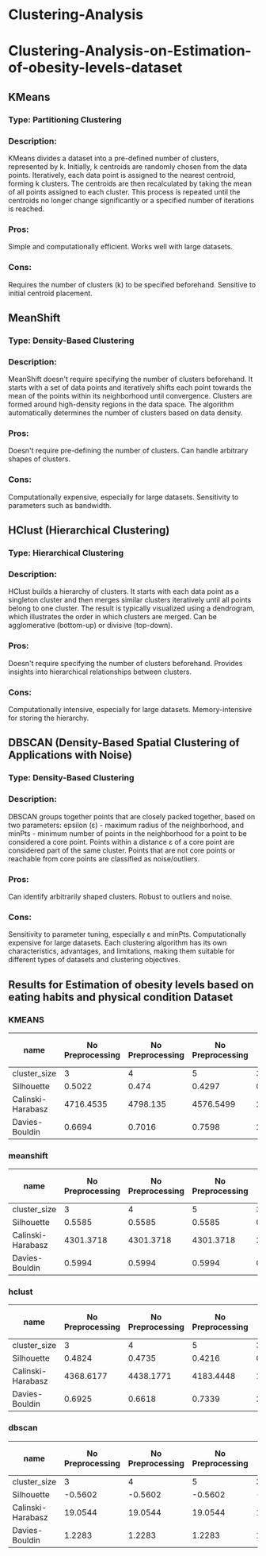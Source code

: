 # Clustering-Analysis

# Clustering-Analysis-on-Estimation-of-obesity-levels-dataset

## KMeans
### Type: Partitioning Clustering
### Description:
KMeans divides a dataset into a pre-defined number of clusters, represented by k.
Initially, k centroids are randomly chosen from the data points.
Iteratively, each data point is assigned to the nearest centroid, forming k clusters.
The centroids are then recalculated by taking the mean of all points assigned to each cluster.
This process is repeated until the centroids no longer change significantly or a specified number of iterations is reached.
### Pros:
Simple and computationally efficient.
Works well with large datasets.
### Cons:
Requires the number of clusters (k) to be specified beforehand.
Sensitive to initial centroid placement.


## MeanShift
### Type: Density-Based Clustering
### Description:
MeanShift doesn't require specifying the number of clusters beforehand.
It starts with a set of data points and iteratively shifts each point towards the mean of the points within its neighborhood until convergence.
Clusters are formed around high-density regions in the data space.
The algorithm automatically determines the number of clusters based on data density.
### Pros:
Doesn't require pre-defining the number of clusters.
Can handle arbitrary shapes of clusters.
### Cons:
Computationally expensive, especially for large datasets.
Sensitivity to parameters such as bandwidth.

## HClust (Hierarchical Clustering)
### Type: Hierarchical Clustering
### Description:
HClust builds a hierarchy of clusters.
It starts with each data point as a singleton cluster and then merges similar clusters iteratively until all points belong to one cluster.
The result is typically visualized using a dendrogram, which illustrates the order in which clusters are merged.
Can be agglomerative (bottom-up) or divisive (top-down).
### Pros:
Doesn't require specifying the number of clusters beforehand.
Provides insights into hierarchical relationships between clusters.
### Cons:
Computationally intensive, especially for large datasets.
Memory-intensive for storing the hierarchy.

## DBSCAN (Density-Based Spatial Clustering of Applications with Noise)
### Type: Density-Based Clustering
### Description:
DBSCAN groups together points that are closely packed together, based on two parameters: epsilon (ε) - maximum radius of the neighborhood, and minPts - minimum number of points in the neighborhood for a point to be considered a core point.
Points within a distance ε of a core point are considered part of the same cluster.
Points that are not core points or reachable from core points are classified as noise/outliers.
### Pros:
Can identify arbitrarily shaped clusters.
Robust to outliers and noise.
### Cons:
Sensitivity to parameter tuning, especially ε and minPts.
Computationally expensive for large datasets.
Each clustering algorithm has its own characteristics, advantages, and limitations, making them suitable for different types of datasets and clustering objectives.




## Results for Estimation of obesity levels based on eating habits and physical condition  Dataset
### KMEANS
|name             |No Preprocessing|No Preprocessing|No Preprocessing|Norm + PCA|Norm + PCA|Norm + PCA|Norm + PCA + TRANS|Norm + PCA + TRANS|Norm + PCA + TRANS|Normalisation|Normalisation|Normalisation|PCA      |PCA      |PCA      |Transformation|Transformation|Transformation|
|-----------------|----------------|----------------|----------------|----------|----------|----------|------------------|------------------|------------------|-------------|-------------|-------------|---------|---------|---------|--------------|--------------|--------------|
|cluster_size     |3               |4               |5               |3         |4         |5         |3                 |4                 |5                 |3            |4            |5            |3        |4        |5        |3             |4             |5             |
|Silhouette       |0.5022          |0.474           |0.4297          |0.1821    |0.1415    |0.1761    |0.1539            |0.1617            |0.1584            |0.1812       |0.1402       |0.1579       |0.5022   |0.4739   |0.431    |0.7405        |0.7081        |0.6529        |
|Calinski-Harabasz|4716.4535       |4798.135        |4576.5499       |218.7888  |202.2217  |192.6706  |213.7715          |193.5156          |181.4668          |218.811      |202.2135     |192.8943     |4716.4535|4798.1522|4577.5126|91011.4113    |83222.2409    |93117.9441    |
|Davies-Bouldin   |0.6694          |0.7016          |0.7598          |2.2327    |2.3849    |1.8759    |2.417             |2.1783            |2.417             |2.2344       |2.381        |2.0834       |0.6694   |0.7022   |0.7516   |0.4023        |0.58          |0.5592        |


### meanshift
|name             |No Preprocessing|No Preprocessing|No Preprocessing|Norm + PCA|Norm + PCA|Norm + PCA|Norm + PCA + TRANS|Norm + PCA + TRANS|Norm + PCA + TRANS|Normalisation|Normalisation|Normalisation|PCA     |PCA      |PCA      |Transformation|Transformation|Transformation|
|-----------------|----------------|----------------|----------------|----------|----------|----------|------------------|------------------|------------------|-------------|-------------|-------------|--------|---------|---------|--------------|--------------|--------------|
|cluster_size     |3               |4               |5               |3         |4         |5         |3                 |4                 |5                 |3            |4            |5            |3       |4        |5        |3             |4             |5             |
|Silhouette       |0.5585          |0.5585          |0.5585          |0.285     |0.285     |0.285     |0.293             |0.293             |0.293             |0.285        |0.285        |0.285        |0.5585  |0.5585   |0.5585   |0.9448        |0.9448        |0.9448        |
|Calinski-Harabasz|4301.3718       |4301.3718       |4301.3718       |27.8296   |27.8296   |27.8296   |33.0076           |33.0076           |33.0076           |27.8296      |27.8296      |27.8296      |4301.3718|4301.3718|4301.3718|88381.1313    |88381.1313    |88381.1313    |
|Davies-Bouldin   |0.5994          |0.5994          |0.5994          |0.7848    |0.7848    |0.7848    |0.7795            |0.7795            |0.7795            |0.7848       |0.7848       |0.7848       |0.5994  |0.5994   |0.5994   |0.0998        |0.0998        |0.0998        |


### hclust

|name             |No Preprocessing|No Preprocessing|No Preprocessing|Norm + PCA|Norm + PCA|Norm + PCA|Norm + PCA + TRANS|Norm + PCA + TRANS|Norm + PCA + TRANS|Normalisation|Normalisation|Normalisation|PCA     |PCA      |PCA      |Transformation|Transformation|Transformation|
|-----------------|----------------|----------------|----------------|----------|----------|----------|------------------|------------------|------------------|-------------|-------------|-------------|--------|---------|---------|--------------|--------------|--------------|
|cluster_size     |3               |4               |5               |3         |4         |5         |3                 |4                 |5                 |3            |4            |5            |3       |4        |5        |3             |4             |5             |
|Silhouette       |0.4824          |0.4735          |0.4216          |0.1486    |0.167     |0.1394    |0.0954            |0.1251            |0.1472            |0.1486       |0.167        |0.1394       |0.4744  |0.4663   |0.4161   |0.7405        |0.7081        |0.6529        |
|Calinski-Harabasz|4368.6177       |4438.1771       |4183.4448       |192.5245  |177.645   |171.1922  |180.6725          |168.1934          |165.8775          |192.5245     |177.645      |171.1922     |4285.517|4326.8265|4132.3053|91011.4113    |83222.2409    |93117.9441    |
|Davies-Bouldin   |0.6925          |0.6618          |0.7339          |2.7343    |2.7231    |2.6463    |2.5312            |2.8816            |2.7323            |2.7343       |2.7231       |2.6463       |0.7022  |0.669    |0.745    |0.4023        |0.58          |0.5592        |


### dbscan

|name             |No Preprocessing|No Preprocessing|No Preprocessing|Norm + PCA|Norm + PCA|Norm + PCA|Norm + PCA + TRANS|Norm + PCA + TRANS|Norm + PCA + TRANS|Normalisation|Normalisation|Normalisation|PCA     |PCA      |PCA      |Transformation|Transformation|Transformation|
|-----------------|----------------|----------------|----------------|----------|----------|----------|------------------|------------------|------------------|-------------|-------------|-------------|--------|---------|---------|--------------|--------------|--------------|
|cluster_size     |3               |4               |5               |3         |4         |5         |3                 |4                 |5                 |3            |4            |5            |3       |4        |5        |3             |4             |5             |
|Silhouette       |-0.5602         |-0.5602         |-0.5602         |-0.2435   |-0.2435   |-0.2435   |-0.2754           |-0.2754           |-0.2754           |-0.2435      |-0.2435      |-0.2435      |-0.5602 |-0.5602  |-0.5602  |-0.4659       |-0.4659       |-0.4659       |
|Calinski-Harabasz|19.0544         |19.0544         |19.0544         |10.0541   |10.0541   |10.0541   |9.8477            |9.8477            |9.8477            |10.0541      |10.0541      |10.0541      |19.0544 |19.0544  |19.0544  |6.1981        |6.1981        |6.1981        |
|Davies-Bouldin   |1.2283          |1.2283          |1.2283          |1.4235    |1.4235    |1.4235    |1.4414            |1.4414            |1.4414            |1.4235       |1.4235       |1.4235       |1.2283  |1.2283   |1.2283   |1.6331        |1.6331        |1.6331        |
